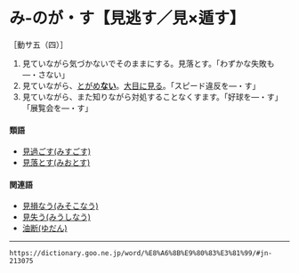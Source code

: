 # み‐のが・す【見逃す／見×遁す】

［動サ五（四）］
1. 見ていながら気づかないでそのままにする。見落とす。「わずかな失敗も―・さない」
2. 見ていながら、[とがめ**ない**]((とがめる（咎める）))。[大目に見る](おおめにみる（大目に見る）)。「スピード違反を―・す」
3. 見ていながら、また知りながら対処することなくすます。「好球を―・す」「展覧会を―・す」
    

#### 類語

-   [見過ごす(みすごす)](https://dictionary.goo.ne.jp/word/%E8%A6%8B%E9%81%8E%E3%81%94%E3%81%99/#jn-211656)
-   [見落とす(みおとす)](https://dictionary.goo.ne.jp/word/%E8%A6%8B%E8%90%BD%E3%81%99/#jn-210910)

#### 関連語

-   [見損なう(みそこなう)](https://dictionary.goo.ne.jp/word/%E8%A6%8B%E6%90%8D%E3%81%AA%E3%81%86/#jn-212029)
-   [見失う(みうしなう)](https://dictionary.goo.ne.jp/word/%E8%A6%8B%E5%A4%B1%E3%81%86/#jn-210826)
-   [油断(ゆだん)](https://dictionary.goo.ne.jp/word/%E6%B2%B9%E6%96%AD/#jn-225413)

---
`https://dictionary.goo.ne.jp/word/%E8%A6%8B%E9%80%83%E3%81%99/#jn-213075`